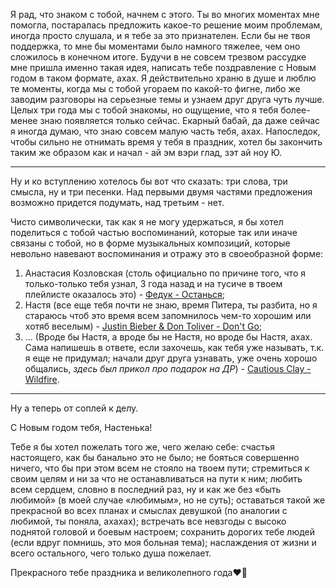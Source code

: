 Я рад, что знаком с тобой, начнем с этого.
Ты во многих моментах мне помогла, постаралась предложить какое-то решение моим проблемам, иногда просто слушала, и я тебе за это признателен.
Если бы не твоя поддержка, то мне бы моментами было намного тяжелее, чем оно сложилось в конечном итоге.
Будучи в не совсем трезвом рассудке мне пришла именно такая идея, написать тебе поздравление с Новым годом в таком формате, ахах.
Я действительно храню в душе и люблю те моменты, когда мы с тобой угораем по какой-то фигне, либо же заводим разговоры на серьезные темы и узнаем друг друга чуть лучше.
Целых три года мы с тобой знакомы, но ощущение, что я тебя более-менее знаю появляется только сейчас.
Екарный бабай, да даже сейчас я иногда думаю, что знаю совсем малую часть тебя, ахах.
Напоследок, чтобы сильно не отнимать время у тебя в праздник, хотел бы закончить таким же образом как и начал - ай эм вэри глад, зэт ай ноу Ю.
_________________________________________________________________________________________________________________________________________________________________________

Ну и ко вступлению хотелось бы вот что сказать: три слова, три смысла, ну и три песенки. Над первыми двумя частями предложения возможно придется подумать, над третьим - нет. 

Чисто символически, так как я не могу удержаться, я бы хотел поделиться с тобой частью воспоминаний, которые так или иначе связаны с тобой, но в форме музыкальных композиций, которые невольно навевают воспоминания и отражу это в своеобразной форме:
 1. Анастасия Козловская (столь официально по причине того, что я только-только тебя узнал, 3 года назад и на тусиче в твоем плейлисте оказалось это) - [Федук - Останься](https://music.yandex.ru/album/11177627/track/67691939);
 2. Настя (все еще тебя почти не знаю, время Питера, ты разбита, но я стараюсь чтоб это время всем запомнилось чем-то хорошим или хотяб веселым) - [Justin Bieber & Don Toliver - Don't Go](https://music.yandex.ru/album/17593581/track/89598552);
 3. … (Вроде бы Настя, а вроде бы не Настя, но вроде бы Настя, ахах. Сама напишешь в ответе, если захочешь, как тебя уже называть, т.к. я еще не придумал; начали друг друга узнавать, уже очень хорошо общались, *здесь был прикол про подарок на ДР*) - [Cautious Clay - Wildfire](https://music.yandex.ru/album/20643505/track/80702457).
_________________________________________________________________________________________________________________________________________________________________________
Ну а теперь от соплей к делу. 

С Новым годом тебя, Настенька! 

Тебе я бы хотел пожелать того же, чего желаю себе: счастья настоящего, как бы банально это не было; не бояться совершенно ничего, что бы при этом всем не стояло на твоем пути; стремиться к своим целям и ни за что не останавливаться на пути к ним; любить всем сердцем, словно в последний раз, ну и как же без «быть любимой» (в моей случае «любимым», но не суть); оставаться такой же прекрасной во всех планах и смыслах девушкой (по аналогии с любимой, ты поняла, ахахах); встречать все невзгоды с высоко поднятой головой и боевым настроем; сохранить дорогих тебе людей (если вдруг помнишь, это моя больная тема); наслаждения от жизни и всего остального, чего только душа пожелает. 

Прекрасного тебе праздника и великолепного года❤️‍🔥
